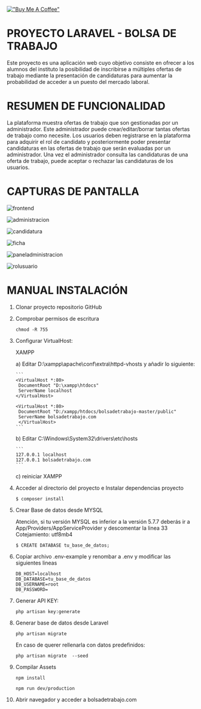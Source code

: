 [!["Buy Me A Coffee"](https://www.buymeacoffee.com/assets/img/custom_images/orange_img.png)](https://www.buymeacoffee.com/dnavarrom)

<h1>PROYECTO LARAVEL - BOLSA DE TRABAJO</h1>

Este proyecto es una aplicación web cuyo objetivo consiste en ofrecer a los alumnos del instituto la posibilidad de inscribirse a múltiples ofertas de trabajo mediante la presentación de candidaturas para aumentar la probabilidad de acceder a un puesto del mercado laboral.



<h1>RESUMEN DE FUNCIONALIDAD</h1>

La plataforma muestra ofertas de trabajo que son gestionadas por un administrador. Este administrador puede crear/editar/borrar tantas ofertas de trabajo como necesite.
Los usuarios deben registrarse en la plataforma para adquirir el rol de candidato y posteriormente poder presentar candidaturas en las ofertas de trabajo que serán evaluadas por un administrador.
Una vez el administrador consulta las candidaturas de una oferta de trabajo, puede aceptar o rechazar las candidaturas de los usuarios.



<h1>CAPTURAS DE PANTALLA</h1>

![frontend](https://github.com/davidnavarrom/bolsadetrabajo/blob/master/public/img/frontend.png)

![administracion](https://github.com/davidnavarrom/bolsadetrabajo/blob/master/public/img/administracion.png)

![candidatura](https://github.com/davidnavarrom/bolsadetrabajo/blob/master/public/img/candidatura.png)

![ficha](https://github.com/davidnavarrom/bolsadetrabajo/blob/master/public/img/ficha.png)

![paneladministracion](https://github.com/davidnavarrom/bolsadetrabajo/blob/master/public/img/paneladministracion.png)

![rolusuario](https://github.com/davidnavarrom/bolsadetrabajo/blob/master/public/img/rolusuario.png)



<h1>MANUAL INSTALACIÓN</h1>

1. Clonar proyecto repositorio GitHub

   

2. Comprobar permisos de escritura

   ```
   chmod -R 755 
   ```

3. Configurar VirtualHost:

   XAMPP

   a) Editar D:\xampp\apache\conf\extra\httpd-vhosts y añadir lo siguiente:

       ```
       <VirtualHost *:80>
        DocumentRoot "D:\xampp\htdocs"
        ServerName localhost
       </VirtualHost>
    
       <VirtualHost *:80>
        DocumentRoot "D:/xampp/htdocs/bolsadetrabajo-master/public"
        ServerName bolsadetrabajo.com
        </VirtualHost>
       ```

   b) Editar  C:\Windows\System32\drivers\etc\hosts

       ```
       127.0.0.1 localhost
       127.0.0.1 bolsadetrabajo.com
       ```

   c) reiniciar XAMPP
   
4. Acceder al directorio del proyecto e Instalar dependencias proyecto 

   ```
   $ composer install
   ```

   

5. Crear Base de datos desde MYSQL

   Atención, si tu versión MYSQL es inferior a la versión 5.7.7 deberás ir a App/Providers/AppServiceProvider y descomentar la linea 33
   Cotejamiento: utf8mb4

   ```
   $ CREATE DATABASE tu_base_de_datos;
   ```

6. Copiar archivo .env-example y renombar a .env y modificar las siguientes lineas

   ```
   DB_HOST=localhost
   DB_DATABASE=tu_base_de_datos
   DB_USERNAME=root
   DB_PASSWORD=
   ```

7. Generar API KEY:

   ```
   php artisan key:generate
   ```

8. Generar base de datos desde Laravel

   ```
   php artisan migrate 
   ```

   En caso de querer rellenarla con datos predefinidos:

   ```
   php artisan migrate  --seed
   ```

9. Compilar Assets

   ```
   npm install 
   
   npm run dev/production
   ```
   
10. Abrir navegador y acceder a bolsadetrabajo.com
